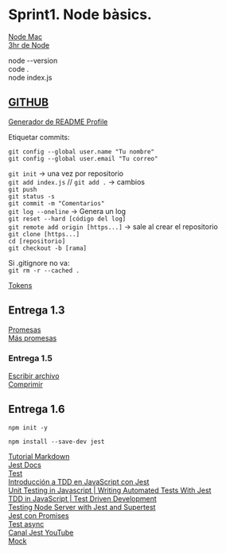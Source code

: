 # Sprint1. Node bàsics.
[Node Mac](
https://www.digitalocean.com/community/tutorials/how-to-install-node-js-and-create-a-local-development-environment-on-macos)  
[3hr de Node](https://www.youtube.com/watch?v=RLtyhwFtXQA)

node --version  
code .  
node index.js

## [GITHUB](https://www.freecodecamp.org/espanol/news/como-hacer-tu-primer-pull-request-en-github/)

[Generador de README Profile](https://rahuldkjain.github.io/gh-profile-readme-generator/)

Etiquetar commits:  

``git config --global user.name "Tu nombre"``  
``git config --global user.email "Tu correo"``

``git init`` -> una vez por repositorio  
``git add index.js`` // ``git add .`` -> cambios  
``git push ``  
``git status -s``  
``git commit -m "Comentarios"  ``  
``git log --oneline`` -> Genera un log  
``git reset --hard [código del log]  ``  
``git remote add origin [https...]`` -> sale al crear el repositorio  
``git clone [https...]``  
``cd [repositorio]  ``  
``git checkout -b [rama]``  

Si .gitignore no va:  
``git rm -r --cached .``

[Tokens](https://www.youtube.com/watch?v=IJf_Tryhzic)

## Entrega 1.3
[Promesas](https://www.youtube.com/watch?v=Uxb_hhdy2KM)  
[Más promesas](https://www.youtube.com/watch?v=9AbdrNR1vFU)

### Entrega 1.5
[Escribir archivo](https://www.youtube.com/watch?v=aA7h_M85rjA)  
[Comprimir](https://www.youtube.com/watch?v=JxSsCqZ_xjw)

## Entrega 1.6
``npm init -y``  

``npm install --save-dev jest``

[Tutorial Markdown](https://www.youtube.com/watch?v=UvaZzOkM1j0&t=81s)  
[Jest Docs](https://jestjs.io/es-ES/docs/getting-started)  
[Test](https://www.youtube.com/watch?v=_xxVJdGNMrs)  
[Introducción a TDD en JavaScript con Jest](https://www.youtube.com/watch?v=G43sWqt8T98)  
[Unit Testing in Javascript | Writing Automated Tests With Jest](https://www.youtube.com/watch?v=hz0_q1MJa2k)  
[TDD in JavaScript | Test Driven Development](https://youtu.be/89Pl2Uok8xc)  
[Testing Node Server with Jest and Supertest](https://youtu.be/FKnzS_icp20)  
[Jest con Promises](https://www.youtube.com/watch?v=UUAURZVRc34)  
[Test async](https://www.youtube.com/watch?v=Y4PHrT6Cc_A)  
[Canal Jest YouTube](https://www.youtube.com/c/ScaffoldHub/video)  
[Mock](https://pawelgrzybek.com/mocking-functions-and-modules-with-jest/)
